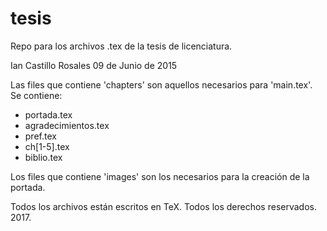 # tesis
Repo para los archivos .tex de la tesis de licenciatura.

Ian Castillo Rosales
09 de Junio de 2015

Las files que contiene 'chapters' son aquellos necesarios para 'main.tex'.
Se contiene:

- portada.tex
- agradecimientos.tex
- pref.tex
- ch[1-5].tex
- biblio.tex

Los files que contiene 'images' son los necesarios para la creación de la portada.

Todos los archivos están escritos en TeX. Todos los derechos reservados. 2017.
